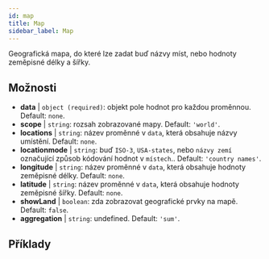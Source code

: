 ```yaml
---
id: map
title: Map
sidebar_label: Map
---
```


Geografická mapa, do které lze zadat buď názvy míst, nebo hodnoty zeměpisné délky a šířky.

## Možnosti

* __data__ | `object (required)`: objekt pole hodnot pro každou proměnnou. Default: `none`.
* __scope__ | `string`: rozsah zobrazované mapy. Default: `'world'`.
* __locations__ | `string`: název proměnné v `data`, která obsahuje názvy umístění. Default: `none`.
* __locationmode__ | `string`: buď `ISO-3`, `USA-states`, nebo `názvy zemí` označující způsob kódování hodnot v `místech`.. Default: `'country names'`.
* __longitude__ | `string`: název proměnné v `data`, která obsahuje hodnoty zeměpisné délky. Default: `none`.
* __latitude__ | `string`: název proměnné v `data`, která obsahuje hodnoty zeměpisné šířky. Default: `none`.
* __showLand__ | `boolean`: zda zobrazovat geografické prvky na mapě. Default: `false`.
* __aggregation__ | `string`: undefined. Default: `'sum'`.


## Příklady
